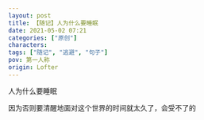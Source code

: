 ```yaml
---
layout: post
title: 【随记】人为什么要睡眠
date: 2021-05-02 07:21
categories: ["原创"]
characters: 
tags: ["随记", "逃避", "句子"]
pov: 第一人称
origin: Lofter
---
```


人为什么要睡眠

因为否则要清醒地面对这个世界的时间就太久了，会受不了的

